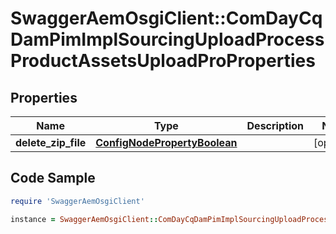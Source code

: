 # SwaggerAemOsgiClient::ComDayCqDamPimImplSourcingUploadProcessProductAssetsUploadProProperties

## Properties

Name | Type | Description | Notes
------------ | ------------- | ------------- | -------------
**delete_zip_file** | [**ConfigNodePropertyBoolean**](ConfigNodePropertyBoolean.md) |  | [optional] 

## Code Sample

```ruby
require 'SwaggerAemOsgiClient'

instance = SwaggerAemOsgiClient::ComDayCqDamPimImplSourcingUploadProcessProductAssetsUploadProProperties.new(delete_zip_file: null)
```


